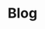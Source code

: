 ---
title: Blog
header-title: Blog
description: Read about my journey as a web developer and learn new things with my tutorials.
layout: blog
---
